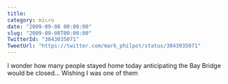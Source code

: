 ```yaml
---
title: 
category: micro
date: "2009-09-08 00:00:00"
slug: "2009-09-08T00:00:00"
TwitterId: "3843035071"
TweetUrl: "https://twitter.com/mark_philpot/status/3843035071"
---
```


I wonder how many people stayed home today anticipating the Bay Bridge would be
closed... Wishing I was one of them
